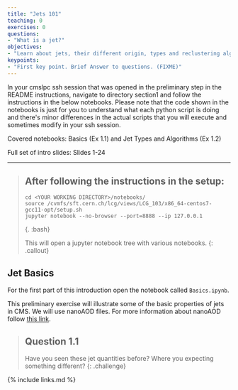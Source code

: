 ```yaml
---
title: "Jets 101"
teaching: 0
exercises: 0
questions:
- "What is a jet?"
objectives:
- "Learn about jets, their different origin, types and reclustering algorithms."
keypoints:
- "First key point. Brief Answer to questions. (FIXME)"
---
```


In your cmslpc ssh session that was opened in the preliminary step in the README instructions, navigate to directory section1 and follow the instructions in the below notebooks.
Please note that the code shown in the notebooks is just for you to understand what each python script is doing and there's minor differences in the actual scripts that you will execute and sometimes modify in your ssh session. 

Covered notebooks: Basics (Ex 1.1) and Jet Types and Algorithms (Ex 1.2)

Full set of intro slides: Slides 1-24 

---

> ## After following the instructions in the setup:
>
> ~~~
> cd <YOUR WORKING DIRECTORY>/notebooks/
> source /cvmfs/sft.cern.ch/lcg/views/LCG_103/x86_64-centos7-gcc11-opt/setup.sh
> jupyter notebook --no-browser --port=8888 --ip 127.0.0.1
> ~~~
> {. :bash}
>
> This will open a jupyter notebook tree with various notebooks. 
{: .callout}

## Jet Basics

For the first part of this introduction open the notebook called `Basics.ipynb`.

This preliminary exercise will illustrate some of the basic properties of jets in CMS. We will use nanoAOD files. For more information about nanoAOD follow [this link](https://gitlab.cern.ch/cms-nanoAOD/nanoaod-doc/-/wikis/home).

> ## Question 1.1
>
> Have you seen these jet quantities before? Where you expecting something different?
{: .challenge}

{% include links.md %}

